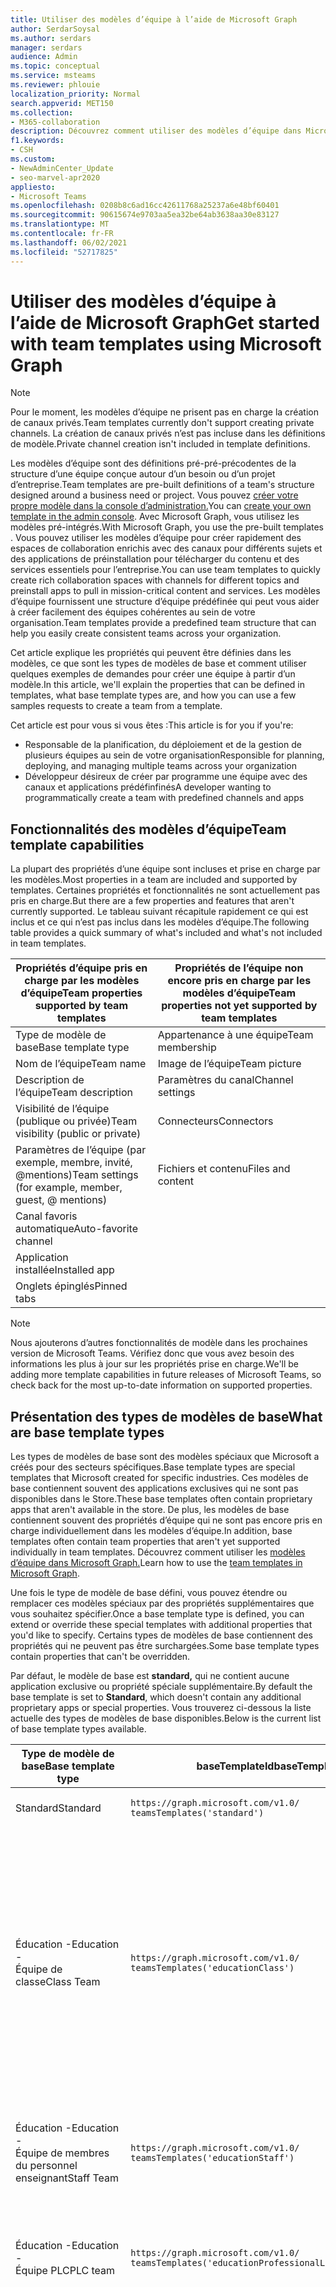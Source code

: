 ```yaml
---
title: Utiliser des modèles d’équipe à l’aide de Microsoft Graph
author: SerdarSoysal
ms.author: serdars
manager: serdars
audience: Admin
ms.topic: conceptual
ms.service: msteams
ms.reviewer: phlouie
localization_priority: Normal
search.appverid: MET150
ms.collection:
- M365-collaboration
description: Découvrez comment utiliser des modèles d’équipe dans Microsoft Graph pour créer des espaces de collaboration avec des canaux pour différentes rubriques et des applications de préinstallation pour fournir du contenu et des services.
f1.keywords:
- CSH
ms.custom:
- NewAdminCenter_Update
- seo-marvel-apr2020
appliesto:
- Microsoft Teams
ms.openlocfilehash: 0208b8c6ad16cc42611768a25237a6e48bf60401
ms.sourcegitcommit: 90615674e9703aa5ea32be64ab3638aa30e83127
ms.translationtype: MT
ms.contentlocale: fr-FR
ms.lasthandoff: 06/02/2021
ms.locfileid: "52717825"
---
```

# <a name="get-started-with-team-templates-using-microsoft-graph"></a><span data-ttu-id="53761-103">Utiliser des modèles d’équipe à l’aide de Microsoft Graph</span><span class="sxs-lookup"><span data-stu-id="53761-103">Get started with team templates using Microsoft Graph</span></span>

> [!NOTE]
> <span data-ttu-id="53761-104">Pour le moment, les modèles d’équipe ne prisent pas en charge la création de canaux privés.</span><span class="sxs-lookup"><span data-stu-id="53761-104">Team templates currently don't support creating private channels.</span></span> <span data-ttu-id="53761-105">La création de canaux privés n’est pas incluse dans les définitions de modèle.</span><span class="sxs-lookup"><span data-stu-id="53761-105">Private channel creation isn't included in template definitions.</span></span>

<span data-ttu-id="53761-106">Les modèles d’équipe sont des définitions pré-pré-précodentes de la structure d’une équipe conçue autour d’un besoin ou d’un projet d’entreprise.</span><span class="sxs-lookup"><span data-stu-id="53761-106">Team templates are pre-built definitions of a team's structure designed around a business need or project.</span></span> <span data-ttu-id="53761-107">Vous pouvez [créer votre propre modèle dans la console d’administration.](get-started-with-teams-templates-in-the-admin-console.md)</span><span class="sxs-lookup"><span data-stu-id="53761-107">You can [create your own template in the admin console](get-started-with-teams-templates-in-the-admin-console.md).</span></span> <span data-ttu-id="53761-108">Avec Microsoft Graph, vous utilisez les modèles pré-intégrés.</span><span class="sxs-lookup"><span data-stu-id="53761-108">With Microsoft Graph, you use the pre-built templates .</span></span> <span data-ttu-id="53761-109">Vous pouvez utiliser les modèles d’équipe pour créer rapidement des espaces de collaboration enrichis avec des canaux pour différents sujets et des applications de préinstallation pour télécharger du contenu et des services essentiels pour l’entreprise.</span><span class="sxs-lookup"><span data-stu-id="53761-109">You can use team templates to quickly create rich collaboration spaces with channels for different topics and preinstall apps to pull in mission-critical content and services.</span></span> <span data-ttu-id="53761-110">Les modèles d’équipe fournissent une structure d’équipe prédéfinée qui peut vous aider à créer facilement des équipes cohérentes au sein de votre organisation.</span><span class="sxs-lookup"><span data-stu-id="53761-110">Team templates provide a predefined team structure that can help you easily create consistent teams across your organization.</span></span>

<span data-ttu-id="53761-111">Cet article explique les propriétés qui peuvent être définies dans les modèles, ce que sont les types de modèles de base et comment utiliser quelques exemples de demandes pour créer une équipe à partir d’un modèle.</span><span class="sxs-lookup"><span data-stu-id="53761-111">In this article, we'll explain the properties that can be defined in templates, what base template types are, and how you can use a few samples requests to create a team from a template.</span></span>

<span data-ttu-id="53761-112">Cet article est pour vous si vous êtes :</span><span class="sxs-lookup"><span data-stu-id="53761-112">This article is for you if you're:</span></span>

- <span data-ttu-id="53761-113">Responsable de la planification, du déploiement et de la gestion de plusieurs équipes au sein de votre organisation</span><span class="sxs-lookup"><span data-stu-id="53761-113">Responsible for planning, deploying, and managing multiple teams across your organization</span></span><br>
- <span data-ttu-id="53761-114">Développeur désireux de créer par programme une équipe avec des canaux et applications prédéfinfinés</span><span class="sxs-lookup"><span data-stu-id="53761-114">A developer wanting to programmatically create a team with predefined channels and apps</span></span>

## <a name="team-template-capabilities"></a><span data-ttu-id="53761-115">Fonctionnalités des modèles d’équipe</span><span class="sxs-lookup"><span data-stu-id="53761-115">Team template capabilities</span></span>

<span data-ttu-id="53761-116">La plupart des propriétés d’une équipe sont incluses et prise en charge par les modèles.</span><span class="sxs-lookup"><span data-stu-id="53761-116">Most properties in a team are included and supported by templates.</span></span> <span data-ttu-id="53761-117">Certaines propriétés et fonctionnalités ne sont actuellement pas pris en charge.</span><span class="sxs-lookup"><span data-stu-id="53761-117">But there are a few properties and features that aren't currently supported.</span></span> <span data-ttu-id="53761-118">Le tableau suivant récapitule rapidement ce qui est inclus et ce qui n’est pas inclus dans les modèles d’équipe.</span><span class="sxs-lookup"><span data-stu-id="53761-118">The following table provides a quick summary of what's included and what's not included in team templates.</span></span>

| <span data-ttu-id="53761-119">**Propriétés d’équipe pris en charge par les modèles d’équipe**</span><span class="sxs-lookup"><span data-stu-id="53761-119">**Team properties supported by team templates**</span></span> | <span data-ttu-id="53761-120">**Propriétés de l’équipe non encore pris en charge par les modèles d’équipe**</span><span class="sxs-lookup"><span data-stu-id="53761-120">**Team properties not yet supported by team templates**</span></span> |
| ------------------------------------------------ | -------------------------------------------------------- |
| <span data-ttu-id="53761-121">Type de modèle de base</span><span class="sxs-lookup"><span data-stu-id="53761-121">Base template type</span></span> | <span data-ttu-id="53761-122">Appartenance à une équipe</span><span class="sxs-lookup"><span data-stu-id="53761-122">Team membership</span></span> |
| <span data-ttu-id="53761-123">Nom de l’équipe</span><span class="sxs-lookup"><span data-stu-id="53761-123">Team name</span></span> | <span data-ttu-id="53761-124">Image de l’équipe</span><span class="sxs-lookup"><span data-stu-id="53761-124">Team picture</span></span> |
| <span data-ttu-id="53761-125">Description de l’équipe</span><span class="sxs-lookup"><span data-stu-id="53761-125">Team description</span></span> | <span data-ttu-id="53761-126">Paramètres du canal</span><span class="sxs-lookup"><span data-stu-id="53761-126">Channel settings</span></span> |
| <span data-ttu-id="53761-127">Visibilité de l’équipe (publique ou privée)</span><span class="sxs-lookup"><span data-stu-id="53761-127">Team visibility (public or private)</span></span> | <span data-ttu-id="53761-128">Connecteurs</span><span class="sxs-lookup"><span data-stu-id="53761-128">Connectors</span></span> |
| <span data-ttu-id="53761-129">Paramètres de l’équipe (par exemple, membre, invité, @mentions)</span><span class="sxs-lookup"><span data-stu-id="53761-129">Team settings (for example, member, guest, @ mentions)</span></span> | <span data-ttu-id="53761-130">Fichiers et contenu</span><span class="sxs-lookup"><span data-stu-id="53761-130">Files and content</span></span> |
| <span data-ttu-id="53761-131">Canal favoris automatique</span><span class="sxs-lookup"><span data-stu-id="53761-131">Auto-favorite channel</span></span> | |
| <span data-ttu-id="53761-132">Application installée</span><span class="sxs-lookup"><span data-stu-id="53761-132">Installed app</span></span> | |
| <span data-ttu-id="53761-133">Onglets épinglés</span><span class="sxs-lookup"><span data-stu-id="53761-133">Pinned tabs</span></span> | |

> [!NOTE]
> <span data-ttu-id="53761-134">Nous ajouterons d’autres fonctionnalités de modèle dans les prochaines version de Microsoft Teams. Vérifiez donc que vous avez besoin des informations les plus à jour sur les propriétés prise en charge.</span><span class="sxs-lookup"><span data-stu-id="53761-134">We'll be adding more template capabilities in future releases of Microsoft Teams, so check back for the most up-to-date information on supported properties.</span></span>

## <a name="what-are-base-template-types"></a><span data-ttu-id="53761-135">Présentation des types de modèles de base</span><span class="sxs-lookup"><span data-stu-id="53761-135">What are base template types</span></span>

<span data-ttu-id="53761-136">Les types de modèles de base sont des modèles spéciaux que Microsoft a créés pour des secteurs spécifiques.</span><span class="sxs-lookup"><span data-stu-id="53761-136">Base template types are special templates that Microsoft created for specific industries.</span></span> <span data-ttu-id="53761-137">Ces modèles de base contiennent souvent des applications exclusives qui ne sont pas disponibles dans le Store.</span><span class="sxs-lookup"><span data-stu-id="53761-137">These base templates often contain proprietary apps that aren't available in the store.</span></span> <span data-ttu-id="53761-138">De plus, les modèles de base contiennent souvent des propriétés d’équipe qui ne sont pas encore pris en charge individuellement dans les modèles d’équipe.</span><span class="sxs-lookup"><span data-stu-id="53761-138">In addition, base templates often contain team properties that aren't yet supported individually in team templates.</span></span> <span data-ttu-id="53761-139">Découvrez comment utiliser les [modèles d’équipe dans Microsoft Graph.](get-started-with-teams-templates.md)</span><span class="sxs-lookup"><span data-stu-id="53761-139">Learn how to use the [team templates in Microsoft Graph](get-started-with-teams-templates.md).</span></span>

<span data-ttu-id="53761-140">Une fois le type de modèle de base défini, vous pouvez étendre ou remplacer ces modèles spéciaux par des propriétés supplémentaires que vous souhaitez spécifier.</span><span class="sxs-lookup"><span data-stu-id="53761-140">Once a base template type is defined, you can extend or override these special templates with additional properties that you'd like to specify.</span></span> <span data-ttu-id="53761-141">Certains types de modèles de base contiennent des propriétés qui ne peuvent pas être surchargées.</span><span class="sxs-lookup"><span data-stu-id="53761-141">Some base template types contain properties that can't be overridden.</span></span>

<span data-ttu-id="53761-142">Par défaut, le modèle de base est **standard,** qui ne contient aucune application exclusive ou propriété spéciale supplémentaire.</span><span class="sxs-lookup"><span data-stu-id="53761-142">By default the base template is set to **Standard**, which doesn't contain any additional proprietary apps or special properties.</span></span> <span data-ttu-id="53761-143">Vous trouverez ci-dessous la liste actuelle des types de modèles de base disponibles.</span><span class="sxs-lookup"><span data-stu-id="53761-143">Below is the current list of base template types available.</span></span>

| <span data-ttu-id="53761-144">Type de modèle de base</span><span class="sxs-lookup"><span data-stu-id="53761-144">Base template type</span></span> | <span data-ttu-id="53761-145">baseTemplateId</span><span class="sxs-lookup"><span data-stu-id="53761-145">baseTemplateId</span></span> | <span data-ttu-id="53761-146">Propriétés fournies avec ce modèle de base</span><span class="sxs-lookup"><span data-stu-id="53761-146">Properties that come with this base template</span></span> |
| ------------------ | -------------- | ----------------------------------------------------- |
| <span data-ttu-id="53761-147">Standard</span><span class="sxs-lookup"><span data-stu-id="53761-147">Standard</span></span> | `https://graph.microsoft.com/v1.0/`<br>`teamsTemplates('standard')` | <span data-ttu-id="53761-148">Aucune application et propriété supplémentaire</span><span class="sxs-lookup"><span data-stu-id="53761-148">No additional apps and properties</span></span> |
| <span data-ttu-id="53761-149">Éducation -</span><span class="sxs-lookup"><span data-stu-id="53761-149">Education -</span></span><br><span data-ttu-id="53761-150">Équipe de classe</span><span class="sxs-lookup"><span data-stu-id="53761-150">Class Team</span></span> | `https://graph.microsoft.com/v1.0/`<br>`teamsTemplates('educationClass')` | <span data-ttu-id="53761-151">Applications :</span><span class="sxs-lookup"><span data-stu-id="53761-151">Apps:</span></span><ul><li><span data-ttu-id="53761-152">OneNote Bloc-notes Pour la classe (épinglé à **l’onglet** Général)</span><span class="sxs-lookup"><span data-stu-id="53761-152">OneNote Class Notebook (pinned to the **General** tab)</span></span> </li><li><span data-ttu-id="53761-153">Application Devoirs (épinglée à **l’onglet** Général)</span><span class="sxs-lookup"><span data-stu-id="53761-153">Assignments app (pinned to the **General** tab)</span></span></li></ul> <span data-ttu-id="53761-154">Propriétés de l’équipe :</span><span class="sxs-lookup"><span data-stu-id="53761-154">Team properties:</span></span><ul><li><span data-ttu-id="53761-155">Visibilité de l’équipe définie **sur HiddenMembership** (ne peut pas être masquée)</span><span class="sxs-lookup"><span data-stu-id="53761-155">Team visibility set to **HiddenMembership** (cannot be overridden)</span></span></li></ul> |
| <span data-ttu-id="53761-156">Éducation -</span><span class="sxs-lookup"><span data-stu-id="53761-156">Education -</span></span><br><span data-ttu-id="53761-157">Équipe de membres du personnel enseignant</span><span class="sxs-lookup"><span data-stu-id="53761-157">Staff Team</span></span> | `https://graph.microsoft.com/v1.0/`<br>`teamsTemplates('educationStaff')` | <span data-ttu-id="53761-158">Applications :</span><span class="sxs-lookup"><span data-stu-id="53761-158">Apps:</span></span><ul><li><span data-ttu-id="53761-159">OneNote Bloc-notes pour le personnel enseignant (épinglé à **l’onglet** Général)</span><span class="sxs-lookup"><span data-stu-id="53761-159">OneNote Staff Notebook (pinned to the **General** tab)</span></span></li></ul> |
|<span data-ttu-id="53761-160">Éducation -</span><span class="sxs-lookup"><span data-stu-id="53761-160">Education -</span></span><br><span data-ttu-id="53761-161">Équipe PLC</span><span class="sxs-lookup"><span data-stu-id="53761-161">PLC team</span></span> |`https://graph.microsoft.com/v1.0/`<br>`teamsTemplates('educationProfessionalLearningCommunity')` | <span data-ttu-id="53761-162">Applications :</span><span class="sxs-lookup"><span data-stu-id="53761-162">Apps:</span></span><ul><li><span data-ttu-id="53761-163">OneNote Bloc-notes PLC (épinglé à **l’onglet** Général)</span><span class="sxs-lookup"><span data-stu-id="53761-163">OneNote PLC Notebook (pinned to the **General** tab)</span></span></ul></li>|
| <span data-ttu-id="53761-164">Commerce -</span><span class="sxs-lookup"><span data-stu-id="53761-164">Retail -</span></span><br><span data-ttu-id="53761-165">Magasin</span><span class="sxs-lookup"><span data-stu-id="53761-165">Store</span></span> | `https://graph.microsoft.com/v1.0/`<br>`teamsTemplates('retailStore')` | <span data-ttu-id="53761-166">Canaux :</span><span class="sxs-lookup"><span data-stu-id="53761-166">Channels:</span></span><ul><li><span data-ttu-id="53761-167">Transfert de shift</span><span class="sxs-lookup"><span data-stu-id="53761-167">Shift handoff</span></span></li><li><span data-ttu-id="53761-168">Apprentissage</span><span class="sxs-lookup"><span data-stu-id="53761-168">Learning</span></span></li></ul><span data-ttu-id="53761-169">Propriétés de l’équipe</span><span class="sxs-lookup"><span data-stu-id="53761-169">Team properties</span></span><ul><li><span data-ttu-id="53761-170">Visibilité de l’équipe définie sur Public</span><span class="sxs-lookup"><span data-stu-id="53761-170">Team visibility set to Public</span></span></li></ul><span data-ttu-id="53761-171">Autorisations de membre</span><span class="sxs-lookup"><span data-stu-id="53761-171">Member permissions</span></span><ul><li><span data-ttu-id="53761-172">Empêcher les membres de créer, mettre à jour ou supprimer des canaux</span><span class="sxs-lookup"><span data-stu-id="53761-172">Prevent members from creating, updating, or removing channels</span></span></li><li><span data-ttu-id="53761-173">Empêcher les membres d’ajouter ou de supprimer des applications</span><span class="sxs-lookup"><span data-stu-id="53761-173">Prevent members from adding or removing apps</span></span></li><li><span data-ttu-id="53761-174">Empêcher les membres de créer, mettre à jour ou supprimer des connecteurs</span><span class="sxs-lookup"><span data-stu-id="53761-174">Prevent members from creating, updating, or removing connectors</span></span></li></ul> |
| <span data-ttu-id="53761-175">Commerce -</span><span class="sxs-lookup"><span data-stu-id="53761-175">Retail -</span></span><br><span data-ttu-id="53761-176">Collaboration avec les responsables</span><span class="sxs-lookup"><span data-stu-id="53761-176">Manager collaboration</span></span> | `https://graph.microsoft.com/v1.0/`<br>`teamsTemplates('retailManagerCollaboration')` | <span data-ttu-id="53761-177">Canaux :</span><span class="sxs-lookup"><span data-stu-id="53761-177">Channels:</span></span><ul><li><span data-ttu-id="53761-178">Apprentissage</span><span class="sxs-lookup"><span data-stu-id="53761-178">Learning</span></span></li><li><span data-ttu-id="53761-179">Opérations</span><span class="sxs-lookup"><span data-stu-id="53761-179">Operations</span></span></li></ul><span data-ttu-id="53761-180">Propriétés de l’équipe :</span><span class="sxs-lookup"><span data-stu-id="53761-180">Team properties:</span></span><ul><li><span data-ttu-id="53761-181">Visibilité de l’équipe définie sur Privé</span><span class="sxs-lookup"><span data-stu-id="53761-181">Team visibility set to Private</span></span></li></ul><span data-ttu-id="53761-182">Autorisations des membres :</span><span class="sxs-lookup"><span data-stu-id="53761-182">Member permissions:</span></span><ul><li><span data-ttu-id="53761-183">Empêcher les membres de créer, mettre à jour ou supprimer des canaux</span><span class="sxs-lookup"><span data-stu-id="53761-183">Prevent members from creating, updating, or removing channels</span></span></li><li><span data-ttu-id="53761-184">Empêcher les membres d’ajouter ou de supprimer des applications</span><span class="sxs-lookup"><span data-stu-id="53761-184">Prevent members from adding or removing apps</span></span></li><li><span data-ttu-id="53761-185">Empêcher les membres de créer, mettre à jour ou supprimer des connecteurs</span><span class="sxs-lookup"><span data-stu-id="53761-185">Prevent members from creating, updating, or removing connectors</span></span></li></ul>|
| <span data-ttu-id="53761-186">Soins de santé -</span><span class="sxs-lookup"><span data-stu-id="53761-186">Healthcare -</span></span><br><span data-ttu-id="53761-187">Desso</span><span class="sxs-lookup"><span data-stu-id="53761-187">Ward</span></span> |`https://graph.microsoft.com/v1.0/`<br>`teamsTemplates('healthcareWard')` |<span data-ttu-id="53761-188">Canaux :</span><span class="sxs-lookup"><span data-stu-id="53761-188">Channels:</span></span> <ul><li><span data-ttu-id="53761-189">Annonces\*</span><span class="sxs-lookup"><span data-stu-id="53761-189">Announcements\*</span></span></li><li><span data-ttu-id="53761-190">Blotti\*</span><span class="sxs-lookup"><span data-stu-id="53761-190">Huddles\*</span></span></li><li><span data-ttu-id="53761-191">Rondes</span><span class="sxs-lookup"><span data-stu-id="53761-191">Rounds</span></span></li><li><span data-ttu-id="53761-192">Personnel\*</span><span class="sxs-lookup"><span data-stu-id="53761-192">Staffing\*</span></span></li><li><span data-ttu-id="53761-193">Formation\*</span><span class="sxs-lookup"><span data-stu-id="53761-193">Training\*</span></span></li></ul><span data-ttu-id="53761-194">\*Canaux ajoutés automatiquement aux favoris</span><span class="sxs-lookup"><span data-stu-id="53761-194">\*Auto-favorited channels</span></span> |
|<span data-ttu-id="53761-195">Soins de santé -</span><span class="sxs-lookup"><span data-stu-id="53761-195">Healthcare -</span></span><br><span data-ttu-id="53761-196">Hôpital</span><span class="sxs-lookup"><span data-stu-id="53761-196">Hospital</span></span> | `https://graph.microsoft.com/v1.0/`<br>`teamsTemplates('healthcareHospital')` |<span data-ttu-id="53761-197">Canaux :</span><span class="sxs-lookup"><span data-stu-id="53761-197">Channels:</span></span><ul><li><span data-ttu-id="53761-198">Annonces\*</span><span class="sxs-lookup"><span data-stu-id="53761-198">Announcements\*</span></span></li><li><span data-ttu-id="53761-199">Conformité\*</span><span class="sxs-lookup"><span data-stu-id="53761-199">Compliance\*</span></span></li><li><span data-ttu-id="53761-200">Consignataires</span><span class="sxs-lookup"><span data-stu-id="53761-200">Custodial</span></span></li><li><span data-ttu-id="53761-201">Ressources humaines</span><span class="sxs-lookup"><span data-stu-id="53761-201">Human Resources</span></span></li></li><li><span data-ttu-id="53761-202">Pharmacie</span><span class="sxs-lookup"><span data-stu-id="53761-202">Pharmacy</span></span></li></ul><span data-ttu-id="53761-203">\*Canal avec favoris automatiques</span><span class="sxs-lookup"><span data-stu-id="53761-203">\*Auto-favorited channel</span></span>|
|||


<span data-ttu-id="53761-204">Utilisez les modèles suivants pour créer des équipes à la fois dans le client Teams et dans Microsoft Graph.</span><span class="sxs-lookup"><span data-stu-id="53761-204">Use the following templates to create teams in both the Teams client as well as Microsoft Graph.</span></span>


| <span data-ttu-id="53761-205">Type de modèle de base</span><span class="sxs-lookup"><span data-stu-id="53761-205">Base template type</span></span> | <span data-ttu-id="53761-206">baseTemplateId</span><span class="sxs-lookup"><span data-stu-id="53761-206">baseTemplateId</span></span> | <span data-ttu-id="53761-207">Propriétés fournies avec ce modèle de base</span><span class="sxs-lookup"><span data-stu-id="53761-207">Properties that come with this base template</span></span> |
| ------------------ | -------------- | ----------------------------------------------------- |
| <span data-ttu-id="53761-208">Adopter une Office 365</span><span class="sxs-lookup"><span data-stu-id="53761-208">Adopt Office 365</span></span> |`com.microsoft.teams.template.`<br>`AdoptOffice365`|  <span data-ttu-id="53761-209">Canaux :</span><span class="sxs-lookup"><span data-stu-id="53761-209">Channels:</span></span> <ul><li><span data-ttu-id="53761-210">Général</span><span class="sxs-lookup"><span data-stu-id="53761-210">General</span></span></li> <li><span data-ttu-id="53761-211">Annonces</span><span class="sxs-lookup"><span data-stu-id="53761-211">Announcements</span></span></li> <li><span data-ttu-id="53761-212">Coin Champions</span><span class="sxs-lookup"><span data-stu-id="53761-212">Champions corner</span></span></li> <li><span data-ttu-id="53761-213">Formulaires d’équipe</span><span class="sxs-lookup"><span data-stu-id="53761-213">Team forms</span></span></li></ul> <span data-ttu-id="53761-214">Applications :</span><span class="sxs-lookup"><span data-stu-id="53761-214">Apps:</span></span> <ul><li><span data-ttu-id="53761-215">Wiki</span><span class="sxs-lookup"><span data-stu-id="53761-215">Wiki</span></span></li>  <li><span data-ttu-id="53761-216">Calendrier</span><span class="sxs-lookup"><span data-stu-id="53761-216">Calendar</span></span></li> |
| <span data-ttu-id="53761-217">Gérer un projet</span><span class="sxs-lookup"><span data-stu-id="53761-217">Manage a project</span></span> |`com.microsoft.teams.template.`<br>`ManageAProject`| <span data-ttu-id="53761-218">Canaux :</span><span class="sxs-lookup"><span data-stu-id="53761-218">Channels:</span></span> <ul><li><span data-ttu-id="53761-219">Général</span><span class="sxs-lookup"><span data-stu-id="53761-219">General</span></span></li> <li><span data-ttu-id="53761-220">Annonces</span><span class="sxs-lookup"><span data-stu-id="53761-220">Announcements</span></span></li> <li><span data-ttu-id="53761-221">Ressources</span><span class="sxs-lookup"><span data-stu-id="53761-221">Resources</span></span></li> <li><span data-ttu-id="53761-222">Planification</span><span class="sxs-lookup"><span data-stu-id="53761-222">Planning</span></span></li></ul> <span data-ttu-id="53761-223">Applications :</span><span class="sxs-lookup"><span data-stu-id="53761-223">Apps:</span></span><ul><li><span data-ttu-id="53761-224">Wiki</span><span class="sxs-lookup"><span data-stu-id="53761-224">Wiki</span></span></li><li><span data-ttu-id="53761-225">OneNote</span><span class="sxs-lookup"><span data-stu-id="53761-225">OneNote</span></span></li></ul> |
| <span data-ttu-id="53761-226">Gérer un événement</span><span class="sxs-lookup"><span data-stu-id="53761-226">Manage an event</span></span>|`com.microsoft.teams.template.`<br>`ManageAnEvent` | <span data-ttu-id="53761-227">Canaux :</span><span class="sxs-lookup"><span data-stu-id="53761-227">Channels:</span></span> <ul><li><span data-ttu-id="53761-228">Général</span><span class="sxs-lookup"><span data-stu-id="53761-228">General</span></span></li> <li><span data-ttu-id="53761-229">Annonces</span><span class="sxs-lookup"><span data-stu-id="53761-229">Announcements</span></span></li> <li><span data-ttu-id="53761-230">Budget</span><span class="sxs-lookup"><span data-stu-id="53761-230">Budget</span></span></li> <li><span data-ttu-id="53761-231">Contenu</span><span class="sxs-lookup"><span data-stu-id="53761-231">Content</span></span></li><li><span data-ttu-id="53761-232">Logistique</span><span class="sxs-lookup"><span data-stu-id="53761-232">Logistics</span></span></li> <li><span data-ttu-id="53761-233">Planification</span><span class="sxs-lookup"><span data-stu-id="53761-233">Planning</span></span></li> <li> <span data-ttu-id="53761-234">Marketing et relations publiques</span><span class="sxs-lookup"><span data-stu-id="53761-234">Marketing and PR</span></span></li></ul> <span data-ttu-id="53761-235">Applications :</span><span class="sxs-lookup"><span data-stu-id="53761-235">Apps:</span></span><ul><li><span data-ttu-id="53761-236">Wiki</span><span class="sxs-lookup"><span data-stu-id="53761-236">Wiki</span></span></li><li><span data-ttu-id="53761-237">Site web</span><span class="sxs-lookup"><span data-stu-id="53761-237">Website</span></span></li> <li><span data-ttu-id="53761-238">YouTube</span><span class="sxs-lookup"><span data-stu-id="53761-238">YouTube</span></span></li> <li><span data-ttu-id="53761-239">Planificateur</span><span class="sxs-lookup"><span data-stu-id="53761-239">Planner</span></span></li> <li><span data-ttu-id="53761-240">OneNote</span><span class="sxs-lookup"><span data-stu-id="53761-240">OneNote</span></span></li></ul> |
|<span data-ttu-id="53761-241">Intégrer des employés</span><span class="sxs-lookup"><span data-stu-id="53761-241">Onboard employees</span></span>|`com.microsoft.teams.template.`<br>`OnboardEmployees` | <span data-ttu-id="53761-242">Canaux :</span><span class="sxs-lookup"><span data-stu-id="53761-242">Channels:</span></span> <ul><li><span data-ttu-id="53761-243">Général</span><span class="sxs-lookup"><span data-stu-id="53761-243">General</span></span></li> <li><span data-ttu-id="53761-244">Annonces</span><span class="sxs-lookup"><span data-stu-id="53761-244">Announcements</span></span></li> <li><span data-ttu-id="53761-245">Conversation employé</span><span class="sxs-lookup"><span data-stu-id="53761-245">Employee chat</span></span></li> <li><span data-ttu-id="53761-246">Formation</span><span class="sxs-lookup"><span data-stu-id="53761-246">Training</span></span></li></ul><span data-ttu-id="53761-247">Applications :</span><span class="sxs-lookup"><span data-stu-id="53761-247">Apps:</span></span><ul><li><span data-ttu-id="53761-248">Wiki</span><span class="sxs-lookup"><span data-stu-id="53761-248">Wiki</span></span></li><li><span data-ttu-id="53761-249">Communautés</span><span class="sxs-lookup"><span data-stu-id="53761-249">Communities</span></span></li></ul>|
|<span data-ttu-id="53761-250">Organiser le service d’aide</span><span class="sxs-lookup"><span data-stu-id="53761-250">Organize help desk</span></span>| `com.microsoft.teams.template.`<br>`OrganizeHelpDesk`|<span data-ttu-id="53761-251">Canaux :</span><span class="sxs-lookup"><span data-stu-id="53761-251">Channels:</span></span><ul><li><span data-ttu-id="53761-252">Général</span><span class="sxs-lookup"><span data-stu-id="53761-252">General</span></span></li><li><span data-ttu-id="53761-253">Annonces</span><span class="sxs-lookup"><span data-stu-id="53761-253">Announcements</span></span></li><li><span data-ttu-id="53761-254">FAQ</span><span class="sxs-lookup"><span data-stu-id="53761-254">FAQ</span></span></li></ul><span data-ttu-id="53761-255">Applications :</span><span class="sxs-lookup"><span data-stu-id="53761-255">Apps:</span></span><ul><li><span data-ttu-id="53761-256">Wiki</span><span class="sxs-lookup"><span data-stu-id="53761-256">Wiki</span></span></li><li><span data-ttu-id="53761-257">OneNote</span><span class="sxs-lookup"><span data-stu-id="53761-257">OneNote</span></span></li></ul> |
| <span data-ttu-id="53761-258">Collaborer sur les soins aux patients</span><span class="sxs-lookup"><span data-stu-id="53761-258">Collaborate on patient care</span></span>| `healthcareWard `| <span data-ttu-id="53761-259">Canaux :</span><span class="sxs-lookup"><span data-stu-id="53761-259">Channels:</span></span><ul><li><span data-ttu-id="53761-260">Général</span><span class="sxs-lookup"><span data-stu-id="53761-260">General</span></span></li><li><span data-ttu-id="53761-261">Annonces</span><span class="sxs-lookup"><span data-stu-id="53761-261">Announcements</span></span></li><li><span data-ttu-id="53761-262">Blotti</span><span class="sxs-lookup"><span data-stu-id="53761-262">Huddles</span></span></li><li><span data-ttu-id="53761-263">Rondes</span><span class="sxs-lookup"><span data-stu-id="53761-263">Rounds</span></span></li><li><span data-ttu-id="53761-264">Personnel</span><span class="sxs-lookup"><span data-stu-id="53761-264">Staffing</span></span></li><li><span data-ttu-id="53761-265">Formation</span><span class="sxs-lookup"><span data-stu-id="53761-265">Training</span></span></li></ul> <span data-ttu-id="53761-266">Applications :</span><span class="sxs-lookup"><span data-stu-id="53761-266">Apps:</span></span> <ul><li><span data-ttu-id="53761-267">Wiki</span><span class="sxs-lookup"><span data-stu-id="53761-267">Wiki</span></span></li>|
| <span data-ttu-id="53761-268">Collaborer sur la crise ou l’événement global</span><span class="sxs-lookup"><span data-stu-id="53761-268">Collaborate on global crisis or event</span></span> |`com.microsoft.teams.template.`<br>`CollaborateOnAGlobalCrisisOrEvent`| <span data-ttu-id="53761-269">Canaux :</span><span class="sxs-lookup"><span data-stu-id="53761-269">Channels:</span></span> <ul><li><span data-ttu-id="53761-270">Général</span><span class="sxs-lookup"><span data-stu-id="53761-270">General</span></span><li><span data-ttu-id="53761-271">Annonces</span><span class="sxs-lookup"><span data-stu-id="53761-271">Announcements</span></span></li><li><span data-ttu-id="53761-272">Actualités mondiales</span><span class="sxs-lookup"><span data-stu-id="53761-272">World news</span></span></li><li><span data-ttu-id="53761-273">Continuité de l’activité</span><span class="sxs-lookup"><span data-stu-id="53761-273">Business continuity</span></span></li><li><span data-ttu-id="53761-274">Travail à distance</span><span class="sxs-lookup"><span data-stu-id="53761-274">Remote working</span></span></li><li><span data-ttu-id="53761-275">Communications internes</span><span class="sxs-lookup"><span data-stu-id="53761-275">Internal comms</span></span></li><li><span data-ttu-id="53761-276">Comms externes</span><span class="sxs-lookup"><span data-stu-id="53761-276">External comms</span></span></li><li><span data-ttu-id="53761-277">Réclamations des clients</span><span class="sxs-lookup"><span data-stu-id="53761-277">Customer complaints</span></span></li><li><span data-ttu-id="53761-278">Kudos</span><span class="sxs-lookup"><span data-stu-id="53761-278">Kudos</span></span></li><li><span data-ttu-id="53761-279">Mise à jour pour la direction</span><span class="sxs-lookup"><span data-stu-id="53761-279">Executive update</span></span></li></ul><span data-ttu-id="53761-280">Applications :</span><span class="sxs-lookup"><span data-stu-id="53761-280">Apps:</span></span> <ul><li><span data-ttu-id="53761-281">Compliment</span><span class="sxs-lookup"><span data-stu-id="53761-281">Praise</span></span></li><li><span data-ttu-id="53761-282">Wiki</span><span class="sxs-lookup"><span data-stu-id="53761-282">Wiki</span></span></li><li><span data-ttu-id="53761-283">Site web</span><span class="sxs-lookup"><span data-stu-id="53761-283">Website</span></span></li></ul>|
|<span data-ttu-id="53761-284">Collaborer au sein d’une banque</span><span class="sxs-lookup"><span data-stu-id="53761-284">Collaborate within a bank branch</span></span>| `com.microsoft.teams.template.`<br>`CollaborateWithinABankBranch `|<span data-ttu-id="53761-285">Canaux :</span><span class="sxs-lookup"><span data-stu-id="53761-285">Channels:</span></span> <ul><li><span data-ttu-id="53761-286">Général</span><span class="sxs-lookup"><span data-stu-id="53761-286">General</span></span><li><span data-ttu-id="53761-287">Annonces</span><span class="sxs-lookup"><span data-stu-id="53761-287">Announcements</span></span></li><li><span data-ttu-id="53761-288">Blotti</span><span class="sxs-lookup"><span data-stu-id="53761-288">Huddles</span></span></li><li><span data-ttu-id="53761-289">Réunions avec les clients</span><span class="sxs-lookup"><span data-stu-id="53761-289">Customer meetings</span></span></li><li><span data-ttu-id="53761-290">Desso</span><span class="sxs-lookup"><span data-stu-id="53761-290">Coaching</span></span></li><li><span data-ttu-id="53761-291">Développement de compétences</span><span class="sxs-lookup"><span data-stu-id="53761-291">Skills development</span></span></li><li><span data-ttu-id="53761-292">Traitement des emprunts</span><span class="sxs-lookup"><span data-stu-id="53761-292">Loan processing</span></span></li><li><span data-ttu-id="53761-293">Réclamations des clients</span><span class="sxs-lookup"><span data-stu-id="53761-293">Customer complaints</span></span></li><li><span data-ttu-id="53761-294">Kudos</span><span class="sxs-lookup"><span data-stu-id="53761-294">Kudos</span></span></li><li><span data-ttu-id="53761-295">Amusant</span><span class="sxs-lookup"><span data-stu-id="53761-295">Fun stuff</span></span></li><li><span data-ttu-id="53761-296">Conformité</span><span class="sxs-lookup"><span data-stu-id="53761-296">Compliance</span></span></li></ul>|
|<span data-ttu-id="53761-297">Coordonner la réponse à un incident</span><span class="sxs-lookup"><span data-stu-id="53761-297">Coordinate incident response</span></span>| `com.microsoft.teams.template.`<br>`CoordinateIncidentResponse`|<span data-ttu-id="53761-298">Canaux :</span><span class="sxs-lookup"><span data-stu-id="53761-298">Channels:</span></span> <ul><li><span data-ttu-id="53761-299">Général</span><span class="sxs-lookup"><span data-stu-id="53761-299">General</span></span><li><span data-ttu-id="53761-300">Annonces</span><span class="sxs-lookup"><span data-stu-id="53761-300">Announcements</span></span></li><li><span data-ttu-id="53761-301">Logistique</span><span class="sxs-lookup"><span data-stu-id="53761-301">Logistics</span></span></li><li><span data-ttu-id="53761-302">Planification</span><span class="sxs-lookup"><span data-stu-id="53761-302">Planning</span></span></li><li><span data-ttu-id="53761-303">Récupération</span><span class="sxs-lookup"><span data-stu-id="53761-303">Recovery</span></span></li><li><span data-ttu-id="53761-304">Urgent</span><span class="sxs-lookup"><span data-stu-id="53761-304">Urgent</span></span></li></ul> <span data-ttu-id="53761-305">Applications :</span><span class="sxs-lookup"><span data-stu-id="53761-305">Apps:</span></span> <ul><li><span data-ttu-id="53761-306">Wiki</span><span class="sxs-lookup"><span data-stu-id="53761-306">Wiki</span></span></li><li><span data-ttu-id="53761-307">Excel</span><span class="sxs-lookup"><span data-stu-id="53761-307">Excel</span></span></li><li><span data-ttu-id="53761-308">OneNote</span><span class="sxs-lookup"><span data-stu-id="53761-308">OneNote</span></span></li><li><span data-ttu-id="53761-309">SharePoint</span><span class="sxs-lookup"><span data-stu-id="53761-309">SharePoint</span></span></li><li><span data-ttu-id="53761-310">Planificateur</span><span class="sxs-lookup"><span data-stu-id="53761-310">Planner</span></span></li></ul>|
|<span data-ttu-id="53761-311">Hôpital</span><span class="sxs-lookup"><span data-stu-id="53761-311">Hospital</span></span>| <span data-ttu-id="53761-312">`healthcareHospita`l</span><span class="sxs-lookup"><span data-stu-id="53761-312">`healthcareHospita`l</span></span> |<span data-ttu-id="53761-313">Canaux :</span><span class="sxs-lookup"><span data-stu-id="53761-313">Channels:</span></span> <ul><li><span data-ttu-id="53761-314">Général</span><span class="sxs-lookup"><span data-stu-id="53761-314">General</span></span><li><span data-ttu-id="53761-315">Annonces</span><span class="sxs-lookup"><span data-stu-id="53761-315">Announcements</span></span></li><li><span data-ttu-id="53761-316">Conformité</span><span class="sxs-lookup"><span data-stu-id="53761-316">Compliance</span></span></li><li><span data-ttu-id="53761-317">Consignataires</span><span class="sxs-lookup"><span data-stu-id="53761-317">Custodial</span></span></li><li><span data-ttu-id="53761-318">Ressources humaines</span><span class="sxs-lookup"><span data-stu-id="53761-318">Human resources</span></span></li><li><span data-ttu-id="53761-319">Pharmacie</span><span class="sxs-lookup"><span data-stu-id="53761-319">Pharmacy</span></span></li></ul> <span data-ttu-id="53761-320">Applications :</span><span class="sxs-lookup"><span data-stu-id="53761-320">Apps:</span></span> <ul><li><span data-ttu-id="53761-321">Wiki</span><span class="sxs-lookup"><span data-stu-id="53761-321">Wiki</span></span></li></ul>|
|<span data-ttu-id="53761-322">Organiser un magasin</span><span class="sxs-lookup"><span data-stu-id="53761-322">Organize a store</span></span>| `retailStore` |<span data-ttu-id="53761-323">Canaux :</span><span class="sxs-lookup"><span data-stu-id="53761-323">Channels:</span></span> <ul><li><span data-ttu-id="53761-324">Général</span><span class="sxs-lookup"><span data-stu-id="53761-324">General</span></span><li><span data-ttu-id="53761-325">Transfert de shift</span><span class="sxs-lookup"><span data-stu-id="53761-325">Shift handoff</span></span></li><li><span data-ttu-id="53761-326">Apprentissage</span><span class="sxs-lookup"><span data-stu-id="53761-326">Learning</span></span></li></ul> <span data-ttu-id="53761-327">Applications :</span><span class="sxs-lookup"><span data-stu-id="53761-327">Apps:</span></span> <ul><li><span data-ttu-id="53761-328">Wiki</span><span class="sxs-lookup"><span data-stu-id="53761-328">Wiki</span></span></li></ul>|
|<span data-ttu-id="53761-329">Qualité et sécurité</span><span class="sxs-lookup"><span data-stu-id="53761-329">Quality and safety</span></span> |`com.microsoft.teams.`<br>`template.QualitySafety`|<span data-ttu-id="53761-330">Canaux :</span><span class="sxs-lookup"><span data-stu-id="53761-330">Channels:</span></span> <ul><li><span data-ttu-id="53761-331">Général</span><span class="sxs-lookup"><span data-stu-id="53761-331">General</span></span><li><span data-ttu-id="53761-332">Annonces</span><span class="sxs-lookup"><span data-stu-id="53761-332">Announcements</span></span></li><li><span data-ttu-id="53761-333">Ligne 1</span><span class="sxs-lookup"><span data-stu-id="53761-333">Line 1</span></span></li><li><span data-ttu-id="53761-334">Ligne 2</span><span class="sxs-lookup"><span data-stu-id="53761-334">Line 2</span></span></li><li><span data-ttu-id="53761-335">Ligne 3</span><span class="sxs-lookup"><span data-stu-id="53761-335">Line 3</span></span></li><li><span data-ttu-id="53761-336">Sécurité</span><span class="sxs-lookup"><span data-stu-id="53761-336">Safety</span></span></li><li><span data-ttu-id="53761-337">Formation</span><span class="sxs-lookup"><span data-stu-id="53761-337">Training</span></span></li><li><span data-ttu-id="53761-338">Maintenance</span><span class="sxs-lookup"><span data-stu-id="53761-338">Maintenance</span></span></li><li><span data-ttu-id="53761-339">Amusant</span><span class="sxs-lookup"><span data-stu-id="53761-339">Fun stuff</span></span></li></ul> <span data-ttu-id="53761-340">Applications :</span><span class="sxs-lookup"><span data-stu-id="53761-340">Apps:</span></span> <ul><li><span data-ttu-id="53761-341">Wiki</span><span class="sxs-lookup"><span data-stu-id="53761-341">Wiki</span></span></li></ul>|
|<span data-ttu-id="53761-342">Vente au détail : collaboration entre responsables</span><span class="sxs-lookup"><span data-stu-id="53761-342">Retail - manager collaboration</span></span>| `retailManagerCollaboration` |<span data-ttu-id="53761-343">Canaux :</span><span class="sxs-lookup"><span data-stu-id="53761-343">Channels:</span></span> <ul><li><span data-ttu-id="53761-344">Général</span><span class="sxs-lookup"><span data-stu-id="53761-344">General</span></span><li><span data-ttu-id="53761-345">Opérations</span><span class="sxs-lookup"><span data-stu-id="53761-345">Operations</span></span></li><li><span data-ttu-id="53761-346">Apprentissage</span><span class="sxs-lookup"><span data-stu-id="53761-346">Learning</span></span></li></ul> <span data-ttu-id="53761-347">Applications :</span><span class="sxs-lookup"><span data-stu-id="53761-347">Apps:</span></span> <ul><li><span data-ttu-id="53761-348">Wiki</span><span class="sxs-lookup"><span data-stu-id="53761-348">Wiki</span></span></li></ul>|
||||

<span data-ttu-id="53761-349">Pour [plus d’informations, voir Commencer à utiliser les modèles d’équipe](get-started-with-teams-templates-in-the-admin-console.md) dans le Centre d’administration.</span><span class="sxs-lookup"><span data-stu-id="53761-349">See [Get started with team templates in the Admin center](get-started-with-teams-templates-in-the-admin-console.md) for more details.</span></span>

## <a name="related-topics"></a><span data-ttu-id="53761-350">Sujets associés</span><span class="sxs-lookup"><span data-stu-id="53761-350">Related topics</span></span>

- [<span data-ttu-id="53761-351">Utiliser des modèles d’équipe dans la console d’administration</span><span class="sxs-lookup"><span data-stu-id="53761-351">Get started with team templates in the admin console</span></span>](get-started-with-teams-templates-in-the-admin-console.md)
- <span data-ttu-id="53761-352">[Créer une équipe](/graph/api/team-post?view=graph-rest-beta) (en prévisualisation)</span><span class="sxs-lookup"><span data-stu-id="53761-352">[Create a team](/graph/api/team-post?view=graph-rest-beta) (in preview)</span></span>
- [<span data-ttu-id="53761-353">Nouvelle équipe</span><span class="sxs-lookup"><span data-stu-id="53761-353">New-Team</span></span>](/powershell/module/teams/New-Team?view=teams-ps)
- [<span data-ttu-id="53761-354">Formation à Microsoft Teams pour les administrateurs</span><span class="sxs-lookup"><span data-stu-id="53761-354">Admin training for Microsoft Teams</span></span>](itadmin-readiness.md)
